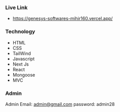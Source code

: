### Live Link

* https://genesys-softwares-mihir160.vercel.app/

### Technology
* HTML
* CSS
* TailWind
* Javascript
* Next Js
* React 
* Mongoose
* MVC


### Admin

Admin Email: admin@gmail.com
password: admin28